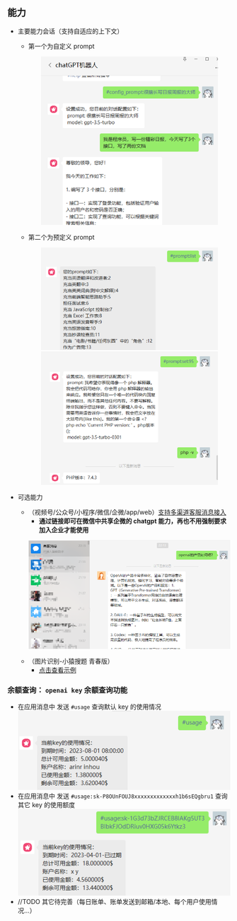 ## 能力
- 主要能力会话（支持自适应的上下文）
    - 第一个为自定义 prompt
      <p align="center">
        <a href="https://github.com/whyiyhw/chatgpt-wechat" target="_blank" rel="noopener noreferrer">
            <img width="400" src="./image24.png" alt="image24"/>
        </a>
      </p>
    - 第二个为预定义 prompt
      <p align="center">
        <a href="https://github.com/whyiyhw/chatgpt-wechat" target="_blank" rel="noopener noreferrer">
            <img width="400" src="./image28.png" alt="image26" />
            <img width="400" src="./image27.png" alt="image27" />
        </a>
      </p>
- 可选能力
    - （视频号/公众号/小程序/微信/企微/app/web）[支持多渠道客服消息接入](./custom_support_service.md)
        - **通过链接即可在微信中共享企微的 chatgpt 能力，再也不用强制要求加入企业才能使用**
      <p align="center">
      <a href="https://github.com/whyiyhw/chatgpt-wechat" target="_blank" rel="noopener noreferrer">
          <img width="600" src="./image33.png" alt="image33" />
      </a>
  </p>

    - （图片识别-小猿搜题 青春版）
        - [点击查看示例](./image25.jpg)

### 余额查询： `openai key` 余额查询功能

- 在应用消息中 发送 `#usage` 查询默认 key 的使用情况
![image39.png](image39.png)
- 在应用消息中 发送 `#usage:sk-P8OUnFOUJ8xxxxxxxxxxxxxh1b6sEQgbru1` 查询其它 key 的使用额度
![image40.png](image40.png)
- //TODO 其它待完善（每日账单、账单发送到邮箱/本地、每个用户使用情况...）